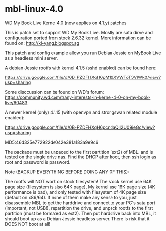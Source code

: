 # mbl-linux-4.0
WD My Book Live Kernel 4.0 (now applies on 4.1.y) patches

This is patch set to support WD My Book Live. Mostly are sata dirve and configuration ported from stock 2.6.32 kernel.
More information can be found on: http://kl-yang.blogspot.sg

This patch and config example allow you run Debian Jessie on MyBook Live as a headless mini server.

A debian Jessie rootfs with kernel 4.1.5 (sshd enabled) can be found here:

https://drive.google.com/file/d/0B-PZDFHXqH6pM19XVWFoT3VlWk0/view?usp=sharing

Some disccussion can be found on WD's forum:
https://community.wd.com/t/any-interests-in-kernel-4-0-on-my-book-live/60483

A newer kernel (only) 4.1.15 (with openvpn and strongswan related module enabled):

https://drive.google.com/file/d/0B-PZDFHXqH6pcndaQlI2U09ieGc/view?usp=sharing

MD5:46d325e772922de042e381a183a9e9c6

The package must be unpaced to the first partition (ext2) of MBL, and is tested on the single drive nas.
Find the DHCP after boot, then ssh login as root and password is password.

Note (BACKUP EVERYTHING BEFORE DOING ANY OF THIS):

The rootfs will NOT work on stock filesystem! The stock kernel use 64K page size (filesystem is also 64K page), 
My kernel use 16K page size (4K performance is bad), and only tested with filesystem of 4K page size (default on x86/64).
If none of them make any sense to you, just disassemble MBL to get the harddrive and connect to your PC's sata port (important, not USB!),
repartition the drive, and unpack rootfs to the first partition (must be formated as ext2).
Then put harddrive back into MBL, it should boot up as a Debian Jessie headless server.
There is risk that it DOES NOT boot at all!

